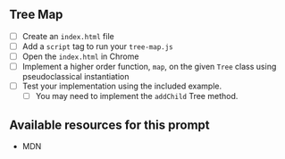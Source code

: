## Tree Map

- [ ] Create an `index.html` file
- [ ] Add a `script` tag to run your `tree-map.js`
- [ ] Open the `index.html` in Chrome
- [ ] Implement a higher order function, `map`, on the given `Tree` class using pseudoclassical instantiation
- [ ] Test your implementation using the included example.
  - [ ] You may need to implement the `addChild` Tree method.

## Available resources for this prompt
* MDN
